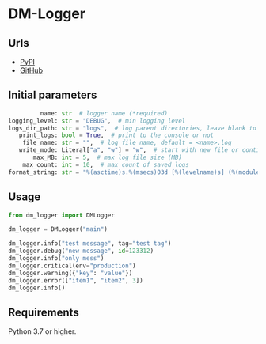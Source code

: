 # DM-Logger

## Urls

* [PyPI](https://pypi.org/project/dm-logger/)
* [GitHub](https://github.com/DIMKA4621/dm-logger)

## Initial parameters

```python
         name: str  # logger name (*required)
logging_level: str = "DEBUG",  # min logging level
logs_dir_path: str = "logs",  # log parent directories, leave blank to not write
   print_logs: bool = True,  # print to the console or not
    file_name: str = "",  # log file name, default = <name>.log
   write_mode: Literal["a", "w"] = "w",  # start with new file or continue old one
       max_MB: int = 5,  # max log file size (MB)
    max_count: int = 10,  # max count of saved logs
format_string: str = "%(asctime)s.%(msecs)03d [%(levelname)s] (%(module)s.%(funcName)s:%(lineno)d) %(message)s",
```

## Usage

```python
from dm_logger import DMLogger

dm_logger = DMLogger("main")

dm_logger.info("test message", tag="test tag")
dm_logger.debug("new message", id=123312)
dm_logger.info("only mess")
dm_logger.critical(env="production")
dm_logger.warning({"key": "value"})
dm_logger.error(["item1", "item2", 3])
dm_logger.info()
```

## Requirements

Python 3.7 or higher.
